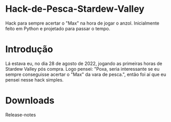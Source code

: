 # Hack-de-Pesca-Stardew-Valley
Hack para sempre acertar o "Max" na hora de jogar o anzol. Inicialmente feito em Python e projetado para passar o tempo.

<h1>Introdução</h1>
<p>Lá estava eu, no dia 28 de agosto de 2022, jogando as primeiras horas de Stardew Valley pós compra. Logo pensei: "Poxa, seria interessante se eu sempre conseguisse acertar o "Max" da vara de pesca.", então foi aí que eu pensei nesse hack simples.</p>

<h1>Downloads</h1>
<a herf="./release-notes.md">Release-notes</a>
